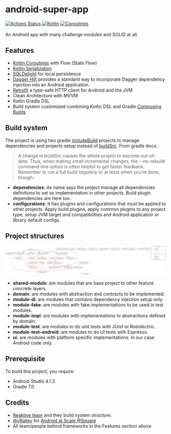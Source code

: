 # android-super-app
[![Actions Status](https://github.com/programadorthi/android-super-app/workflows/actions/badge.svg)](https://github.com/programadorthi/android-super-app/actions)
[![Kotlin](https://img.shields.io/badge/kotlin-1.4.30-blue.svg?logo=kotlin)](http://kotlinlang.org)
[![Coroutines](https://img.shields.io/badge/Kotlin-Coroutines-orange)](https://kotlinlang.org/docs/coroutines-guide.html)
<br/>
<br/>
An Android app with many challenge modules and SOLID at all.

## Features
* [Kotlin Coroutines](https://github.com/Kotlin/kotlinx.coroutines) with Flow (State Flow)
* [Kotlin Serialization](https://github.com/Kotlin/kotlinx.serialization)
* [SQLDelight](https://github.com/cashapp/sqldelight) for local persistence
* [Dagger Hilt](https://dagger.dev/hilt/) provides a standard way to incorporate Dagger dependency injection into an Android application.
* [Retrofit](https://github.com/square/retrofit) a type-safe HTTP client for Android and the JVM
* Clean Architecture with MVVM
* Kotlin Gradle DSL
* Build system customized combining Kotlin DSL and Gradle [Composing Builds](https://docs.gradle.org/current/userguide/composite_builds.html)
  
## Build system  
The project is using two gradle [includeBuild](https://docs.gradle.org/current/userguide/composite_builds.html) projects to manage dependencies and projects setup instead of [buildSrc](https://docs.gradle.org/current/userguide/organizing_gradle_projects.html#sec:build_sources). From gradle docs:  
> A change in buildSrc causes the whole project to become out-of-date. Thus, when making small incremental changes, the --no-rebuild command-line option is often helpful to get faster feedback. Remember to run a full build regularly or at least when you’re done, though.
- **dependencies**: As name says the project manage all dependencies definitions to set as implementation in other projects. Build plugin dependencies are here too.
- **configurations**: It has plugins and configurations that must be applied to other projects. Apply build plugins, apply common plugins to any project type, setup JVM target and compatibilities and Android application or library default configs.

## Project structures
<img src="module_graph.png" />
<br/>

- **shared-module**: are modules that are base project to other feature concrete layers. 
- **domain**: are modules with abstraction and contracts to be implemented. 
- **module-di**: are modules that contains dependency injection setup only.
- **module-fake**: are modules with fake implementations to be used in test modules.
- **module-impl**: are modules with implementations to abstractions defined by domain.
- **module-test**: are modules to do unit tests with JUnit or Robolectric.
- **module-test-android**: are modules to do UI tests with Espresso.
- **ui**: are modules with platform specific implementations. In our case Android code only.

## Prerequisite
To build this project, you require:
- Android Studio 4.1.3
- Gradle 7.0

## Credits
- [Reaktive team](https://github.com/badoo/Reaktive) and they build system structure.
- [@vRallev](https://github.com/vRallev) for [Android at Scale @Square](https://www.droidcon.com/media-detail?video=380843878)
- All team/people behind frameworks in the Features section above

